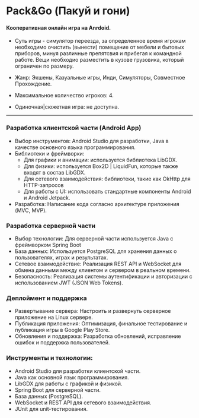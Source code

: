 # Pack&Go (Пакуй и гони)
#### Кооперативная онлайн игра на Anrdoid.

- Суть игры - симулятор переезда, за определенное время игрокам необходимо очистить (вынести) помещение от мебели и бытовых приборов, минуя различные препятсвия и прибегая к командной работе. Вещи необходио разместить в кузове грузовика, который ограничен по размеру.

- Жанр: Экшены, Казуальные игры, Инди, Симуляторы, Совместное Прохождение.

- Максимальное количество игроков: 4.

- Одиночная|сюжетная игра: не доступна.
____

### Разработка клиентской части (Android App)

- Выбор инструментов: Android Studio для разработки, Java в качестве основного языка программирования.
- Библиотеки и фреймворки:
  - Для графики и анимации: используется библиотека LibGDX.
  - Для физики: используется Box2D | LiquidFun, которые также входят в состав LibGDX.
  - Для сетевого взаимодействия: библиотеки, такие как OkHttp для HTTP-запросов
  - Для работы с UI: использовать стандартные компоненты Android и Android Jetpack.
- Разработка: Написание кода согласно архитектуре приложения (MVC, MVP).

### Разработка серверной части

- Выбор технологии: Для серверной части используется Java с фреймворком Spring Boot
- База данных: Используется PostgreSQL для хранения данных о пользователях, играх и результатах.
- Сетевое взаимодействие: Реализация REST API и WebSocket для обмена данными между клиентом и сервером в реальном времени.
- Безопасность: Реализация системы аутентификации и авторизации с использованием JWT (JSON Web Tokens).

### Деплоймент и поддержка

- Развертывание сервера: Настроить и развернуть серверное приложение на Linux сервере.
- Публикация приложения: Оптимизация, финальное тестирование и публикация игры в Google Play Store.
- Обновления и поддержка: Разработка обновлений, исправление ошибок и поддержка пользователей.

### Инструменты и технологии:

- Android Studio для разработки клиентской части.
- Java как основной язык программирования.
- LibGDX для работы с графикой и физикой.
- Spring Boot для серверной части.
- База данных (PostgreSQL).
- WebSocket и REST API для сетевого взаимодействия.
- JUnit для unit-тестирования.
